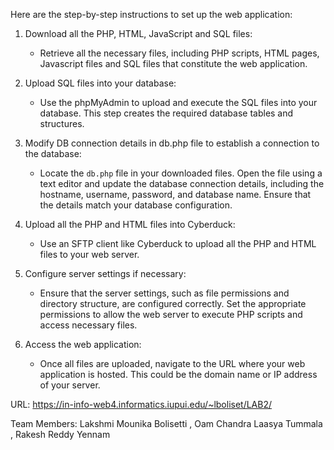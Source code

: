 Here are the step-by-step instructions to set up the web application:

1. Download all the PHP, HTML, JavaScript and SQL files:
   - Retrieve all the necessary files, including PHP scripts, HTML pages, Javascript files and SQL files that constitute the web application. 

2. Upload SQL files into your database:
   - Use the  phpMyAdmin to upload and execute the SQL files into your database. This step creates the required database tables and structures.

3. Modify DB connection details in db.php file to establish a connection to the database:
   - Locate the `db.php` file in your downloaded files. Open the file using a text editor and update the database connection details, including the hostname, username, password, and database name. Ensure that the details match your database configuration.

4. Upload all the PHP and HTML files into Cyberduck:
   - Use an SFTP client like Cyberduck to upload all the PHP and HTML files to your web server.

5. Configure server settings if necessary:
   - Ensure that the server settings, such as file permissions and directory structure, are configured correctly. Set the appropriate permissions to allow the web server to execute PHP scripts and access necessary files.

6. Access the web application:
   - Once all files are uploaded, navigate to the URL where your web application is hosted. This could be the domain name or IP address of your server.

URL: https://in-info-web4.informatics.iupui.edu/~lboliset/LAB2/

Team Members:
Lakshmi Mounika Bolisetti
, Oam Chandra Laasya Tummala
, Rakesh Reddy Yennam 
